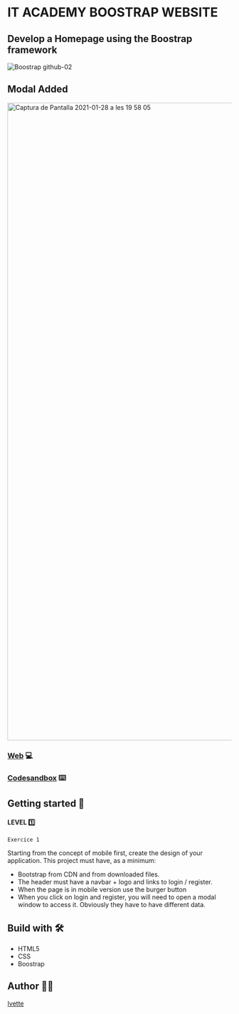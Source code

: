 # IT ACADEMY BOOSTRAP WEBSITE

## Develop a Homepage using the Boostrap framework 

![Boostrap github-02](https://user-images.githubusercontent.com/48102806/106185276-e6d13a80-61a2-11eb-8ae6-19d5f5e7b537.jpg)

## Modal Added

<img width="1432" alt="Captura de Pantalla 2021-01-28 a les 19 58 05" src="https://user-images.githubusercontent.com/48102806/106185488-29931280-61a3-11eb-9378-6719af59b906.png">

### [Web](https://xxivetteexx.github.io/IT_ACADEMY_Boostrap-Homepage/) 💻
### [Codesandbox](https://codesandbox.io/s/brave-mclean-tocpt) ⌨️

## Getting started 🚀

#### LEVEL :one:

```Exercice 1```

Starting from the concept of mobile first, create the design of your application. 
This project must have, as a minimum:

- Bootstrap from CDN and from downloaded files.
- The header must have a navbar + logo and links to login / register.
- When the page is in mobile version use the burger button
- When you click on login and register, you will need to open a modal window to access it. Obviously they have to have different data.


## Build with 🛠️

* HTML5
* CSS
* Boostrap 


## Author :raising_hand_woman:
[Ivette](https://github.com/xxivetteexx)
 
